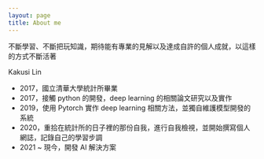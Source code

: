 ```yaml
---
layout: page
title: About me
---
```


不斷學習、不斷把玩知識，期待能有專業的見解以及達成自許的個人成就，以這樣的方式不斷活著

Kakusi Lin
- 2017，國立清華大學統計所畢業
- 2017，接觸 python 的開發，deep learning 的相關論文研究以及實作
- 2019，使用 Pytorch 實作 deep learning 相關方法，並獨自維護模型開發的系統
- 2020，重拾在統計所的日子裡的那份自我，進行自我檢視，並開始撰寫個人網誌，記錄自己的學習步調
- 2021 ~ 現今，開發 AI 解決方案



